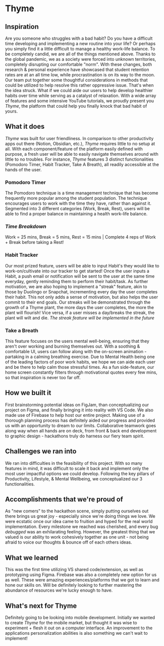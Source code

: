# Thyme
## Inspiration
Are you someone who struggles with a bad habit? Do you have a difficult time developing and implementing a new routine into your life? Or perhaps you simply find it a little difficult to manage a healthy work-life balance. To be completely candid, we are all of the things mentioned above. Thanks to the global pandemic, we as a society were forced into unknown territories, completely disrupting our comfortable "norm". With these changes, both research & personal experience have showcased that student retention rates are at an all time low, while procrastination is on its way to the moon. Our team put together some thoughtful considerations in methods that could be utilized to help resolve this rather oppressive issue. That's when the idea struck. What if we could aide our users to help develop healthier habits over time while serving as a catalyst of relaxation. With a wide array of features and some intensive YouTube tutorials, we proudly present you _Thyme_, the platform that could help you finally knock that bad habit of yours.
## What it does
_Thyme_ was built for user friendliness. In comparison to other productivity apps out there (Notion, Obsidian, etc.), _Thyme_ requires little to no setup at all. With each component/feature of the platform easily defined with purpose, a fresh user will be able to easily navigate themselves around with little to no troubles. For instance, _Thyme_ features 3 distinct functionalities (Pomodoro Timer, Habit Tracker, Take A Breath), all readily accessible at the hands of the user.
### **Pomodoro Timer**
The Pomodoro technique is a time management technique that has become frequently more popular among the student population. The technique encourages users to work with the time they have, rather than against it. Segmented into 3 different categories (Work, Break, Rest), users will be able to find a proper balance in maintaining a health work-life balance. 
### _Time Breakdown_
Work = 25 mins, Break = 5 mins, Rest = 15 mins | Complete 4 reps of Work + Break before taking a Rest!

### **Habit Tracker**
Our most prized feature, users will be able to input Habit's they would like to work-on/cultivate into our tracker to get started! Once the user inputs a Habit, a push email or notification will be sent to the user at the same time everyday, gently reminding them to perform their habit/task. As further motivation, we are also hoping to implement a "streak" feature, akin to those by Duolingo or Snapchat, incrementing every day the user completes their habit. This not only adds a sense of motivation, but also helps the user commit to their end goals. Our streaks will be demonstrated through the growth of a Thyme plant, the more days the user completes, the more the plant will flourish! Vice versa, if a user misses a day/breaks the streak, the plant will wilt and die. _The streak feature will be implemented in the future_
### **Take a Breath**
This feature focuses on the users mental well-being, ensuring that they aren't over working and burning themselves out. With a soothing & comfortable UI, users can follow along with the on-screen animation - partaking in a calming breathing exercise. Due to Mental Health being one of the leading factors of poor work habits, we hope we can aide each user and be there to help calm those stressful times. As a fun side-feature, our home screen constantly filters through motivational quotes every few mins, so that inspiration is never too far off.
## How we built it
First brainstorming potential ideas on FigJam, than conceptualizing our project on Figma, and finally bringing it into reality with VS Code. We also made use of Firebase to help host our entire project. Making use of a thorough planning process has definitely aided our progress and provided us with an opportunity to dream to our limits. Collaborative teamwork goes along way when all hands are on deck, from front & back end development to graphic design - hackathons truly do harness our fiery team spirit.
## Challenges we ran into
We ran into difficulties in the feasibility of this project. With so many features in mind, it was difficult to scale it back and implement only the most user impactful options we could develop. Following the key pillars of Productivity, Lifestyle, & Mental Wellbeing, we conceptualized our 3 functionalities. 
## Accomplishments that we're proud of
As "new comers" to the hackathon scene, simply putting ourselves out there brings us great joy - especially since we're doing things we love. We were ecstatic once our idea came to fruition and hyped for the real world implementation. Every milestone we reached was cherished, and every bug _debugged_ was an exhilarating feeling. However, the greatest thing that we valued is our ability to work cohesively together as one unit - not being afraid to voice our thoughts & bounce off of each others ideas.
## What we learned
This was the first time utilizing VS shared code/extension, as well as prototyping using Figma. Firebase was also a completely new option for us as well. These were amazing experiences/platforms that we got to learn and hone our skills on. Will be definitely looking to further mastering the abundance of resources we're lucky enough to have.
## What's next for Thyme
Definitely going to be looking into mobile development. Initially we wanted to create _Thyme_ for the mobile market, but thought it was wise to experiment + flesh it out on a computer  interface. An improvement to the applications personalization abilities is also something we can't wait to implement!
